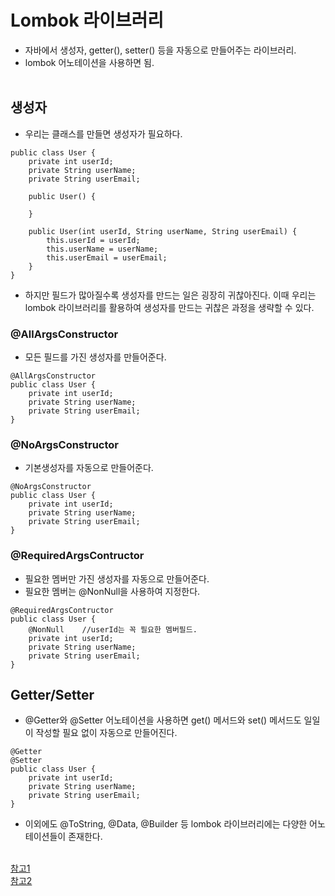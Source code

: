 # Lombok 라이브러리
- 자바에서 생성자, getter(), setter() 등을 자동으로 만들어주는 라이브러리.
- lombok 어노테이션을 사용하면 됨.
<br><br>

## 생성자
- 우리는 클래스를 만들면 생성자가 필요하다.
```
public class User {
    private int userId;
    private String userName;
    private String userEmail;

    public User() {

    }

    public User(int userId, String userName, String userEmail) {
        this.userId = userId;
        this.userName = userName;
        this.userEmail = userEmail;
    }
}
```
- 하지만 필드가 많아질수록 생성자를 만드는 일은 굉장히 귀찮아진다. 이때 우리는 lombok 라이브러리를 활용하여 생성자를 만드는 귀찮은 과정을 생략할 수 있다. 
### @AllArgsConstructor 
- 모든 필드를 가진 생성자를 만들어준다.
```
@AllArgsConstructor 
public class User {
    private int userId;
    private String userName;
    private String userEmail;
}
```

### @NoArgsConstructor
- 기본생성자를 자동으로 만들어준다.
```
@NoArgsConstructor 
public class User {
    private int userId;
    private String userName;
    private String userEmail;
}
```

### @RequiredArgsContructor
- 필요한 멤버만 가진 생성자를 자동으로 만들어준다.
- 필요한 멤버는 @NonNull을 사용하여 지정한다.
```
@RequiredArgsContructor
public class User {
    @NonNull    //userId는 꼭 필요한 멤버필드.
    private int userId;
    private String userName;
    private String userEmail;
}
```

## Getter/Setter
- @Getter와 @Setter 어노테이션을 사용하면 get() 메서드와 set() 메서드도 일일이 작성할 필요 없이 자동으로 만들어진다.
```
@Getter
@Setter
public class User {
    private int userId;
    private String userName;
    private String userEmail;
}
```

- 이외에도 @ToString, @Data, @Builder 등 lombok 라이브러리에는 다양한 어노테이션들이 존재한다.
<br><br>

[참고1](https://imasoftwareengineer.tistory.com/32)  
[참고2](https://mangkyu.tistory.com/78)